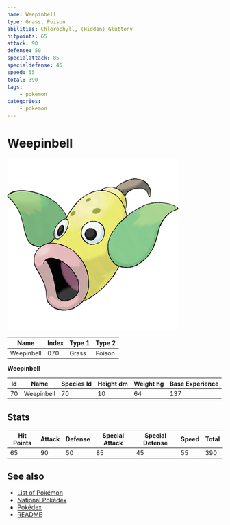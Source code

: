 ```yaml
---
name: Weepinbell
type: Grass, Poison
abilities: Chlorophyll, (Hidden) Gluttony
hitpoints: 65
attack: 90
defense: 50
specialattack: 85
specialdefense: 45
speed: 55
total: 390
tags:
    - pokemon
categories:
    - pokemon
---
```


# Weepinbell


![Weepinbell](images/070.png)

| **Name** | **Index** | **Type 1** | **Type 2** |
|----|----|----|----|
| Weepinbell | 070 | Grass | Poison  |

**Weepinbell** 




| **Id** | **Name** | **Species Id** | **Height dm** | **Weight hg** | **Base Experience** |
|--------|----------|----------------|------------|------------|---------------------|
| 70 | Weepinbell | 70 | 10 | 64 | 137 |



## Stats

| **Hit Points** | **Attack** | **Defense** | **Special Attack** | **Special Defense** | **Speed** | **Total** |
|----------------|------------|-------------|--------------------|---------------------|-----------|-----------|
| 65 | 90 | 50 | 85 | 45 | 55 | 390 |

## See also

- [List of Pokémon](../pokemon.md)
- [National Pokédex](../national_pokedex.md)
- [Pokédex](../pokedex.md)
- [README](../README.md)
